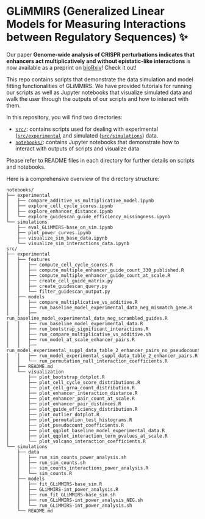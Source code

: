 # GLiMMIRS (**G**eneralized **Li**near **M**odels for **M**easuring **I**nteractions between **R**egulatory **S**equences) ✨

Our paper **Genome-wide analysis of CRISPR perturbations indicates that enhancers act multiplicatively and without epistatic-like interactions** is now available as a preprint on [bioRxiv](https://www.biorxiv.org/content/10.1101/2023.04.26.538501v1)! Check it out!

This repo contains scripts that demonstrate the data simulation and model fitting functionalities of GLiMMIRS. We have provided tutorials for running our scripts as well as Jupyter notebooks that visualize simulated data and walk the user through the outputs of our scripts and how to interact with them. 

In this repository, you will find two directories:
- [`src/`](https://github.com/mcvickerlab/GLiMMIRS/tree/simulations/src): contains scripts used for dealing with experimental ([`src/experimental`](https://github.com/mcvickerlab/GLiMMIRS/tree/simulations/src/experimental) and simulated ([`src/simulations`](https://github.com/mcvickerlab/GLiMMIRS/tree/simulations/src/simulations)) data. 
- [`notebooks/`](https://github.com/mcvickerlab/GLiMMIRS/tree/simulations/notebooks): contains Jupyter notebooks that demonstrate how to interact with outputs of scripts and visualize data

Please refer to README files in each directory for further details on scripts and notebooks. 

Here is a comprehensive overview of the directory structure:
```
notebooks/
├── experimental
│   ├── compare_additive_vs_multiplicative_model.ipynb
│   ├── explore_cell_cycle_scores.ipynb
│   ├── explore_enhancer_distance.ipynb
│   └── explore_guidescan_guide_efficiency_missingness.ipynb
└── simulations
    ├── eval_GLiMMIRS-base_on_sim.ipynb
    ├── plot_power_curves.ipynb
    ├── visualize_sim_base_data.ipynb
    └── visualize_sim_interactions_data.ipynb
src/
├── experimental
│   ├── features
│   │   ├── compute_cell_cycle_scores.R
│   │   ├── compute_multiple_enhancer_guide_count_330_published.R
│   │   ├── compute_multiple_enhancer_guide_count_at_scale.R
│   │   ├── create_cell_guide_matrix.py
│   │   ├── create_guidescan_query.py
│   │   └── filter_guidescan_output.py
│   ├── models
│   │   ├── compare_multiplicative_vs_additive.R
│   │   ├── run_baseline_model_experimental_data_neg_mismatch_gene.R
│   │   ├── run_baseline_model_experimental_data_neg_scrambled_guides.R
│   │   ├── run_baseline_model_experimental_data.R
│   │   ├── run_bootstrap_significant_interactions.R
│   │   ├── run_compare_multiplicative_vs_additive.sh
│   │   ├── run_model_at_scale_enhancer_pairs.R
│   │   ├── run_model_experimental_suppl_data_table_2_enhancer_pairs_no_pseudocount.R
│   │   ├── run_model_experimental_suppl_data_table_2_enhancer_pairs.R
│   │   └── run_permutation_null_interaction_coefficients.R
│   ├── README.md
│   └── visualization
│       ├── plot_bootstrap_dotplot.R
│       ├── plot_cell_cycle_score_distributions.R
│       ├── plot_cell_grna_count_distribution.R
│       ├── plot_enhancer_interaction_distance.R
│       ├── plot_enhancer_pair_count_at_scale.R
│       ├── plot_enhancer_pair_distances.R
│       ├── plot_guide_efficiency_distribution.R
│       ├── plot_outlier_dotplot.R
│       ├── plot_permutation_test_histograms.R
│       ├── plot_pseudocount_coefficients.R
│       ├── plot_qqplot_baseline_model_experimental_data.R
│       ├── plot_qqplot_interaction_term_pvalues_at_scale.R
│       └── plot_volcano_interaction_coefficients.R
└── simulations
    ├── data
    │   ├── run_sim_counts_power_analysis.sh
    │   ├── run_sim_counts.sh
    │   ├── sim_counts_interactions_power_analysis.R
    │   └── sim_counts.R
    ├── models
    │   ├── fit_GLiMMIRS-base_sim.R
    │   ├── GLiMMIRS-int_power_analysis.R
    │   ├── run_fit_GLiMMIRS-base_sim.sh
    │   ├── run_GLiMMIRS-int_power_analysis_NEG.sh
    │   └── run_GLiMMIRS-int_power_analysis.sh
    └── README.md
```
